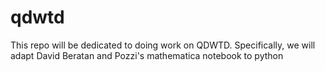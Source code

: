 # qdwtd
This repo will be dedicated to doing work on QDWTD. Specifically, we will adapt David Beratan and Pozzi's mathematica notebook to python
